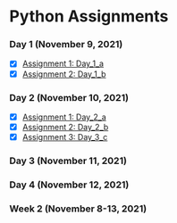 # Python Assignments

### Day 1 (November 9, 2021)
- [x] <a href="https://github.com/SmoothVPR/Python-Assignments/tree/main/nov9/assignment_1">Assignment 1: Day_1_a</a>
- [x] <a href="https://github.com/SmoothVPR/Python-Assignments/tree/main/nov9/assignment_2">Assignment 2: Day_1_b</a>

### Day 2 (November 10, 2021)
- [x] <a href="https://github.com/SmoothVPR/Python-Assignments/tree/main/nov10/assignment_1">Assignment 1: Day_2_a</a>
- [x] <a href="https://github.com/SmoothVPR/Python-Assignments/tree/main/nov10/assignment_2">Assignment 2: Day_2_b</a>
- [x] <a href="https://github.com/SmoothVPR/Python-Assignments/tree/main/nov10/assignment_3">Assignment 3: Day_3_c</a>

### Day 3 (November 11, 2021)

### Day 4 (November 12, 2021)

### Week 2 (November 8-13, 2021)
